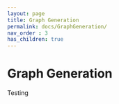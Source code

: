 ```yaml
---
layout: page
title: Graph Generation
permalink: docs/GraphGeneration/
nav_order : 3
has_children: true
---
```


# Graph Generation
Testing
